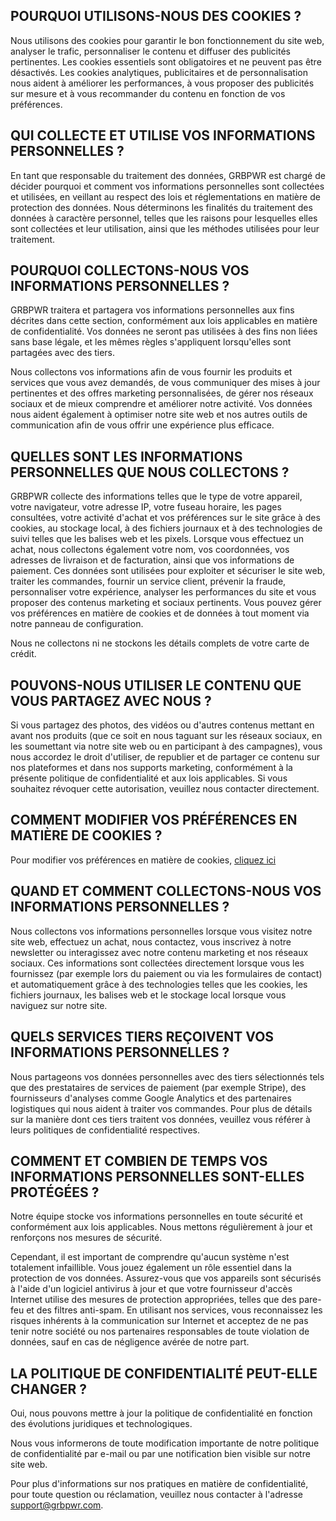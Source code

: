 ## POURQUOI UTILISONS-NOUS DES COOKIES ?

Nous utilisons des cookies pour garantir le bon fonctionnement du site web, analyser le trafic, personnaliser le contenu et diffuser des publicités pertinentes. Les cookies essentiels sont obligatoires et ne peuvent pas être désactivés. Les cookies analytiques, publicitaires et de personnalisation nous aident à améliorer les performances, à vous proposer des publicités sur mesure et à vous recommander du contenu en fonction de vos préférences.

## QUI COLLECTE ET UTILISE VOS INFORMATIONS PERSONNELLES ?

En tant que responsable du traitement des données, GRBPWR est chargé de décider pourquoi et comment vos informations personnelles sont collectées et utilisées, en veillant au respect des lois et réglementations en matière de protection des données. Nous déterminons les finalités du traitement des données à caractère personnel, telles que les raisons pour lesquelles elles sont collectées et leur utilisation, ainsi que les méthodes utilisées pour leur traitement.

## POURQUOI COLLECTONS-NOUS VOS INFORMATIONS PERSONNELLES ?

GRBPWR traitera et partagera vos informations personnelles aux fins décrites dans cette section, conformément aux lois applicables en matière de confidentialité. Vos données ne seront pas utilisées à des fins non liées sans base légale, et les mêmes règles s'appliquent lorsqu'elles sont partagées avec des tiers.

Nous collectons vos informations afin de vous fournir les produits et services que vous avez demandés, de vous communiquer des mises à jour pertinentes et des offres marketing personnalisées, de gérer nos réseaux sociaux et de mieux comprendre et améliorer notre activité. Vos données nous aident également à optimiser notre site web et nos autres outils de communication afin de vous offrir une expérience plus efficace.

## QUELLES SONT LES INFORMATIONS PERSONNELLES QUE NOUS COLLECTONS ?

GRBPWR collecte des informations telles que le type de votre appareil, votre navigateur, votre adresse IP, votre fuseau horaire, les pages consultées, votre activité d'achat et vos préférences sur le site grâce à des cookies, au stockage local, à des fichiers journaux et à des technologies de suivi telles que les balises web et les pixels. Lorsque vous effectuez un achat, nous collectons également votre nom, vos coordonnées, vos adresses de livraison et de facturation, ainsi que vos informations de paiement. Ces données sont utilisées pour exploiter et sécuriser le site web, traiter les commandes, fournir un service client, prévenir la fraude, personnaliser votre expérience, analyser les performances du site et vous proposer des contenus marketing et sociaux pertinents. Vous pouvez gérer vos préférences en matière de cookies et de données à tout moment via notre panneau de configuration.

Nous ne collectons ni ne stockons les détails complets de votre carte de crédit.

## POUVONS-NOUS UTILISER LE CONTENU QUE VOUS PARTAGEZ AVEC NOUS ?

Si vous partagez des photos, des vidéos ou d'autres contenus mettant en avant nos produits (que ce soit en nous taguant sur les réseaux sociaux, en les soumettant via notre site web ou en participant à des campagnes), vous nous accordez le droit d'utiliser, de republier et de partager ce contenu sur nos plateformes et dans nos supports marketing, conformément à la présente politique de confidentialité et aux lois applicables. Si vous souhaitez révoquer cette autorisation, veuillez nous contacter directement.

## COMMENT MODIFIER VOS PRÉFÉRENCES EN MATIÈRE DE COOKIES ?

Pour modifier vos préférences en matière de cookies, [cliquez ici](#section=cookies)

## QUAND ET COMMENT COLLECTONS-NOUS VOS INFORMATIONS PERSONNELLES ?

Nous collectons vos informations personnelles lorsque vous visitez notre site web, effectuez un achat, nous contactez, vous inscrivez à notre newsletter ou interagissez avec notre contenu marketing et nos réseaux sociaux. Ces informations sont collectées directement lorsque vous les fournissez (par exemple lors du paiement ou via les formulaires de contact) et automatiquement grâce à des technologies telles que les cookies, les fichiers journaux, les balises web et le stockage local lorsque vous naviguez sur notre site.

## QUELS SERVICES TIERS REÇOIVENT VOS INFORMATIONS PERSONNELLES ?

Nous partageons vos données personnelles avec des tiers sélectionnés tels que des prestataires de services de paiement (par exemple Stripe), des fournisseurs d'analyses comme Google Analytics et des partenaires logistiques qui nous aident à traiter vos commandes. Pour plus de détails sur la manière dont ces tiers traitent vos données, veuillez vous référer à leurs politiques de confidentialité respectives.

## COMMENT ET COMBIEN DE TEMPS VOS INFORMATIONS PERSONNELLES SONT-ELLES PROTÉGÉES ?

Notre équipe stocke vos informations personnelles en toute sécurité et conformément aux lois applicables. Nous mettons régulièrement à jour et renforçons nos mesures de sécurité.

Cependant, il est important de comprendre qu'aucun système n'est totalement infaillible. Vous jouez également un rôle essentiel dans la protection de vos données. Assurez-vous que vos appareils sont sécurisés à l'aide d'un logiciel antivirus à jour et que votre fournisseur d'accès Internet utilise des mesures de protection appropriées, telles que des pare-feu et des filtres anti-spam. En utilisant nos services, vous reconnaissez les risques inhérents à la communication sur Internet et acceptez de ne pas tenir notre société ou nos partenaires responsables de toute violation de données, sauf en cas de négligence avérée de notre part.

## LA POLITIQUE DE CONFIDENTIALITÉ PEUT-ELLE CHANGER ?

Oui, nous pouvons mettre à jour la politique de confidentialité en fonction des évolutions juridiques et technologiques.

Nous vous informerons de toute modification importante de notre politique de confidentialité par e-mail ou par une notification bien visible sur notre site web.

Pour plus d'informations sur nos pratiques en matière de confidentialité, pour toute question ou réclamation, veuillez nous contacter à l'adresse [support@grbpwr.com](mailto:support@grbpwr.com).
